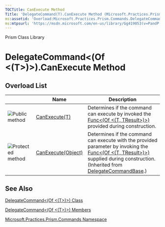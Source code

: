 ```yaml
---
TOCTitle: CanExecute Method
Title: 'DelegateCommand(T).CanExecute Method (Microsoft.Practices.Prism.Commands)'
ms:assetid: 'Overload:Microsoft.Practices.Prism.Commands.DelegateCommand\`1.CanExecute'
ms:mtpsurl: 'https://msdn.microsoft.com/en-us/library/Gg419053(v=PandP.50)'
---
```


Prism Class Library

DelegateCommand&lt;(Of &lt;(T&gt;)&gt;).CanExecute Method
=============================================================

Overload List
-------------

<span id="overloadMembersTableToggle"></span>
<table>

<thead>
<tr class="header">
<th> </th>
<th>Name</th>
<th>Description</th>
</tr>
</thead>
<tbody>
<tr class="odd">
<td><img src="https://msdn.microsoft.com/en-us/Gg419053.pubmethod(en-us,PandP.50).gif" title="Public method" /></td>
<td><a href="https://msdn.microsoft.com/m:microsoft.practices.prism.commands.delegatecommand%601.canexecute(%600)">CanExecute(T)</a></td>
<td><div class="summary">
Determines if the command can execute by invoked the <a href="http://msdn.microsoft.com/en-us/library/bb549151">Func&lt;(Of &lt;(T, TResult&gt;)&gt;)</a> provided during construction.
</div></td>
</tr>
<tr class="even">
<td><img src="https://msdn.microsoft.com/en-us/Gg419053.protmethod(en-us,PandP.50).gif" title="Protected method" /></td>
<td><a href="https://msdn.microsoft.com/m:microsoft.practices.prism.commands.delegatecommandbase.canexecute(system.object)">CanExecute(Object)</a></td>
<td><div class="summary">
Determines if the command can execute with the provided parameter by invoking the <a href="http://msdn.microsoft.com/en-us/library/bb549151">Func&lt;(Of &lt;(T, TResult&gt;)&gt;)</a> supplied during construction.
</div>
(Inherited from <a href="https://msdn.microsoft.com/t:microsoft.practices.prism.commands.delegatecommandbase">DelegateCommandBase</a>.)</td>
</tr>
</tbody>
</table>

See Also
--------


[DelegateCommand&lt;(Of &lt;(T&gt;)&gt;) Class](https://msdn.microsoft.com/t:microsoft.practices.prism.commands.delegatecommand%601)

[DelegateCommand&lt;(Of &lt;(T&gt;)&gt;) Members](https://msdn.microsoft.com/allmembers.t:microsoft.practices.prism.commands.delegatecommand%601)

[Microsoft.Practices.Prism.Commands Namespace](https://msdn.microsoft.com/n:microsoft.practices.prism.commands)
